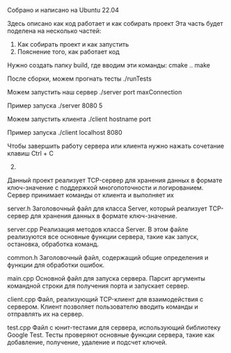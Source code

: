 Собрано и написано на Ubuntu 22.04

Здесь описано как код работает и как собирать проект
Эта часть будет поделена на несколько частей:

1) Как собирать проект и как запустить
2) Пояснение того, как работает код

Нужно создать папку build, где вводим эти команды:
cmake ..
make

После сборки, можем прогнать тесты
./runTests

Можем запустить наш сервер
./server port maxConnection

Пример запуска
./server 8080 5 

Можем запустить клиента
./client hostname port

Пример запуска
./client localhost 8080

Чтобы завершить работу сервера или клиента нужно нажать сочетание клавиш Ctrl + C

2)

Данный проект реализует TCP-сервер для хранения данных в формате ключ-значение с поддержкой многопоточности и логированием. Сервер принимает команды от клиента и выполняет их

server.h
Заголовочный файл для класса Server, который реализует TCP-сервер для хранения данных в формате ключ-значение.

server.cpp
Реализация методов класса Server. В этом файле реализуются все основные функции сервера, такие как запуск, остановка, обработка команд.

common.h
Заголовочный файл, содержащий общие определения и функции для обработки ошибок.

main.cpp
Основной файл для запуска сервера. Парсит аргументы командной строки для получения порта и запускает сервер.

client.cpp
Файл, реализующий TCP-клиент для взаимодействия с сервером. Клиент позволяет пользователю вводить команды и отправлять их на сервер.

test.cpp
Файл с юнит-тестами для сервера, использующий библиотеку Google Test. Тесты проверяют основные функции сервера, такие как добавление, получение, удаление и подсчет ключей.

